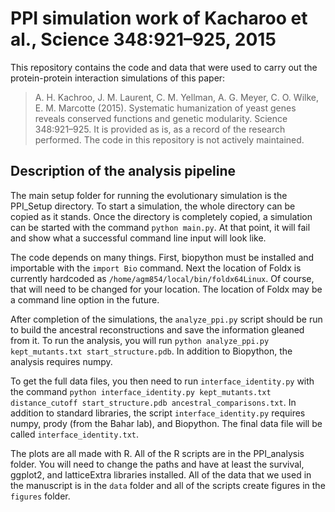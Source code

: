 PPI simulation work of Kacharoo et al., Science 348:921–925, 2015
========================
This repository contains the code and data that were used to carry out the protein-protein interaction simulations of this paper:
> A. H. Kachroo, J. M. Laurent, C. M. Yellman, A. G. Meyer, C. O. Wilke, E. M. Marcotte (2015). Systematic humanization of yeast genes reveals conserved functions and genetic modularity. Science 348:921–925.
It is provided as is, as a record of the research performed. The code in this repository is not actively maintained.

## Description of the analysis pipeline

The main setup folder for running the evolutionary simulation is the PPI_Setup directory.  To start a simulation, the whole directory can be copied as it stands.  Once the directory is completely copied, a simulation can be started with the command `python main.py`.  At that point, it will fail and show what a successful command line input will look like.

The code depends on many things.  First, biopython must be installed and importable with the `import Bio` command.  Next the location of Foldx is currently hardcoded as `/home/agm854/local/bin/foldx64Linux`.  Of course, that will need to be changed for your location.  The location of Foldx may be a command line option in the future.  

After completion of the simulations, the `analyze_ppi.py` script should be run to build the ancestral reconstructions and save the information gleaned from it.  To run the analysis, you will run `python analyze_ppi.py kept_mutants.txt start_structure.pdb`.  In addition to Biopython, the analysis requires numpy.

To get the full data files, you then need to run `interface_identity.py` with the command `python interface_identity.py kept_mutants.txt distance_cutoff start_structure.pdb ancestral_comparisons.txt`.  In addition to standard libraries, the script `interface_identity.py` requires numpy, prody (from the Bahar lab), and Biopython.  The final data file will be called `interface_identity.txt`.

The plots are all made with R.  All of the R scripts are in the PPI_analysis folder.  You will need to change the paths and have at least the survival, ggplot2, and latticeExtra libraries installed.  All of the data that we used in the manuscript is in the `data` folder and all of the scripts create figures in the `figures` folder.

